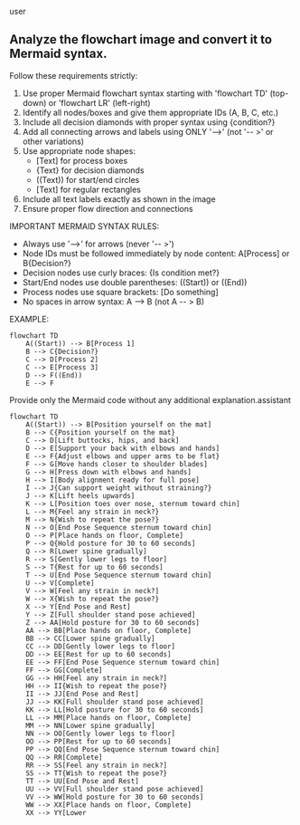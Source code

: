 user

## Analyze the flowchart image and convert it to Mermaid syntax.

Follow these requirements strictly:

1. Use proper Mermaid flowchart syntax starting with 'flowchart TD' (top-down) or 'flowchart LR' (left-right)
2. Identify all nodes/boxes and give them appropriate IDs (A, B, C, etc.)
3. Include all decision diamonds with proper syntax using {condition?}
4. Add all connecting arrows and labels using ONLY '-->' (not '-- >' or other variations)
5. Use appropriate node shapes:
   - [Text] for process boxes
   - {Text} for decision diamonds  
   - ((Text)) for start/end circles
   - [Text] for regular rectangles
6. Include all text labels exactly as shown in the image
7. Ensure proper flow direction and connections

IMPORTANT MERMAID SYNTAX RULES:
- Always use '-->' for arrows (never '-- >')
- Node IDs must be followed immediately by node content: A[Process] or B{Decision?}
- Decision nodes use curly braces: {Is condition met?}
- Start/End nodes use double parentheses: ((Start)) or ((End))
- Process nodes use square brackets: [Do something]
- No spaces in arrow syntax: A --> B (not A -- > B)

EXAMPLE:
```mermaid
flowchart TD
    A((Start)) --> B[Process 1]
    B --> C{Decision?}
    C --> D[Process 2]
    C --> E[Process 3]
    D --> F((End))
    E --> F
```

Provide only the Mermaid code without any additional explanation.assistant

```mermaid
flowchart TD
    A((Start)) --> B[Position yourself on the mat]
    B --> C{Position yourself on the mat}
    C --> D[Lift buttocks, hips, and back]
    D --> E[Support your back with elbows and hands]
    E --> F{Adjust elbows and upper arms to be flat}
    F --> G[Move hands closer to shoulder blades]
    G --> H[Press down with elbows and hands]
    H --> I[Body alignment ready for full pose]
    I --> J{Can support weight without straining?}
    J --> K[Lift heels upwards]
    K --> L[Position toes over nose, sternum toward chin]
    L --> M{Feel any strain in neck?}
    M --> N{Wish to repeat the pose?}
    N --> O[End Pose Sequence sternum toward chin]
    O --> P[Place hands on floor, Complete]
    P --> Q{Hold posture for 30 to 60 seconds]
    Q --> R[Lower spine gradually]
    R --> S[Gently lower legs to floor]
    S --> T{Rest for up to 60 seconds]
    T --> U[End Pose Sequence sternum toward chin]
    U --> V[Complete]
    V --> W[Feel any strain in neck?]
    W --> X{Wish to repeat the pose?}
    X --> Y[End Pose and Rest]
    Y --> Z[Full shoulder stand pose achieved]
    Z --> AA[Hold posture for 30 to 60 seconds]
    AA --> BB[Place hands on floor, Complete]
    BB --> CC[Lower spine gradually]
    CC --> DD[Gently lower legs to floor]
    DD --> EE[Rest for up to 60 seconds]
    EE --> FF[End Pose Sequence sternum toward chin]
    FF --> GG[Complete]
    GG --> HH[Feel any strain in neck?]
    HH --> II{Wish to repeat the pose?}
    II --> JJ[End Pose and Rest]
    JJ --> KK[Full shoulder stand pose achieved]
    KK --> LL[Hold posture for 30 to 60 seconds]
    LL --> MM[Place hands on floor, Complete]
    MM --> NN[Lower spine gradually]
    NN --> OO[Gently lower legs to floor]
    OO --> PP[Rest for up to 60 seconds]
    PP --> QQ[End Pose Sequence sternum toward chin]
    QQ --> RR[Complete]
    RR --> SS[Feel any strain in neck?]
    SS --> TT{Wish to repeat the pose?}
    TT --> UU[End Pose and Rest]
    UU --> VV[Full shoulder stand pose achieved]
    VV --> WW[Hold posture for 30 to 60 seconds]
    WW --> XX[Place hands on floor, Complete]
    XX --> YY[Lower
